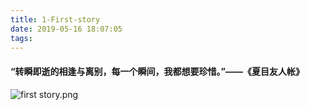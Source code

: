 ```yaml
---
title: 1-First-story
date: 2019-05-16 18:07:05
tags:
---
```


#### “转瞬即逝的相逢与离别，每一个瞬间，我都想要珍惜。”——《夏目友人帐》

<!--more-->
![first story.png](1-First-story.png)
